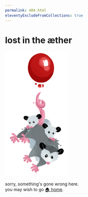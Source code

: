 ```yaml
---
permalink: 404.html
eleventyExcludeFromCollections: true
---
```

# lost in the æther

<img src="../public/img/possum.png" alt="drawing of possums tied to a balloon" height="411" width="210"/>


sorry, something's gone wrong here.
<br>you may wish to go <a href="index.njk">🏠 home</a>.
